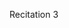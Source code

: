 
<div class="recitation">
<div class="column_date">
<p markdown="block">
Recitation 3 <br>
</p>
</div>

<div class="column_recitation">
<p markdown="block">



</p>
</div>

</div>

